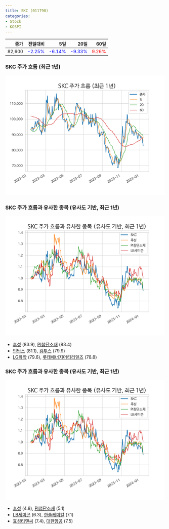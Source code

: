```yaml
---
title: SKC (011790)
categories:
- Stock
- KOSPI
---
```


|종가|전일대비|5일|20일|60일|
|---:|-------:|--:|---:|---:|
|82,600|<span style="color: blue">-2.25%</span>|<span style="color: blue">-6.14%</span>|<span style="color: blue">-9.33%</span>|<span style="color: red">9.26%</span>|

<!-- more -->
### SKC 주가 흐름 (최근 1년)
![011790](/assets/images/stock/011790.png)


### SKC 주가 흐름과 유사한 종목 (유사도 기반, 최근 1년)
![011790](/assets/images/stock/011790_sim.png)

- [후성](/093370/) (83.9), [PI첨단소재](/178920/) (83.4)
- [인탑스](/049070/) (81.1), [컴투스](/078340/) (79.9)
- [LG화학](/051910/) (79.6), [롯데에너지머티리얼즈](/020150/) (78.8)


### SKC 주가 흐름과 유사한 종목 (유사도 기반, 최근 1년)
![011790](/assets/images/stock/011790_sim.png)

- [후성](/093370/) (4.8), [PI첨단소재](/178920/) (5.1)
- [LB세미콘](/061970/) (6.3), [한솔케미칼](/014680/) (7.1)
- [효성티앤씨](/298020/) (7.4), [대한항공](/003490/) (7.5)